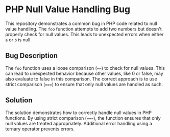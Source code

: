 # PHP Null Value Handling Bug

This repository demonstrates a common bug in PHP code related to null value handling. The `foo` function attempts to add two numbers but doesn't properly check for null values. This leads to unexpected errors when either `a` or `b` is null.

## Bug Description
The `foo` function uses a loose comparison (`==`) to check for null values. This can lead to unexpected behavior because other values, like 0 or false, may also evaluate to false in this comparison. The correct approach is to use strict comparison (`===`) to ensure that only null values are handled as such.

## Solution
The solution demonstrates how to correctly handle null values in PHP functions. By using strict comparison (`===`), the function ensures that only null values are treated appropriately.  Additional error handling using a ternary operator prevents errors.